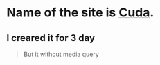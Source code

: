 # Name of the site is [Cuda]( https://stepanenko08.github.io/Cuda/).
## I creared it for 3 day
> But it without media query
